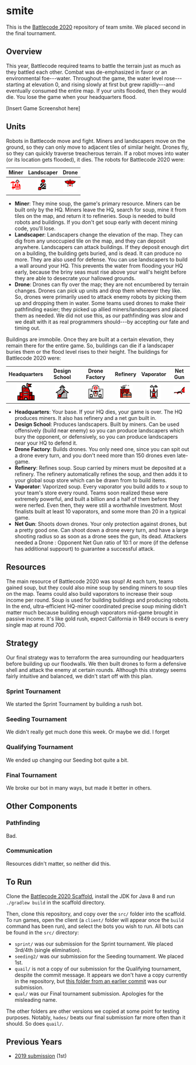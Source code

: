 # smite
This is the [Battlecode 2020](https://battlecode.org) repository of team smite. We placed second in the final tournament.

## Overview
This year, Battlecode required teams to battle the terrain just as much as they battled each other. Combat was de-emphasized in favor or an environmental foe---water. Throughout the game, the water level rose---starting at elevation 0, and rising slowly at first but grew rapidly---and eventually consumed the entire map. If your units flooded, then they would die. You lose the game when your headquarters flood.

[Insert Game Screenshot here]

## Units

Robots in Battlecode move and fight. Miners and landscapers move on the ground, so they can only move to adjacent tiles of similar height. Drones fly, so they can quickly traverse treacherous terrain. If a robot moves into water (or its location gets flooded), it dies. The robots for Battlecode 2020 were:

Miner            | Landscaper | Drone
:-------------------------:|:-------------------------:|:-------------------------:
![Miner](img/miner.png)  |  ![Landscaper](img/landscaper.png) |  ![Drone](img/drone.png)

- **Miner**: They mine soup, the game's primary resource. Miners can be built only by the HQ. Miners leave the HQ, search for soup, mine it from tiles on the map, and return it to refineries. Soup is needed to build robots and buildings. If you don't get soup early with decent mining code, you'll lose.
- **Landscaper**: Landscapers change the elevation of the map. They can dig from any unoccupied tile on the map, and they can deposit anywhere. Landscapers can attack buildings. If they deposit enough dirt on a building, the building gets buried, and is dead. It can produce no more. They are also used for defense. You can use landscapers to build a wall around your HQ. This prevents the water from flooding your HQ early, because the briny seas must rise above your wall's height before they are able to desecrate your hallowed grounds.
- **Drone**: Drones can fly over the map; they are not encumbered by terrain changes. Drones can pick up units and drop them wherever they like. So, drones were primarily used to attack enemy robots by picking them up and dropping them in water. Some teams used drones to make their pathfinding easier; they picked up allied miners/landscapers and placed them as needed. We did not use this, as our pathfinding was slow and we dealt with it as real programmers should---by accepting our fate and timing out.

Buildings are immobile. Once they are built at a certain elevation, they remain there for the entire game. So, buildings can die if a landscaper buries them or the flood level rises to their height. The buildings for Battlecode 2020 were:

Headquarters            | Design School | Drone Factory | Refinery | Vaporator | Net Gun
:-------------------------:|:-------------------------:|:-------------------------:|:-------------------------:|:-------------------------:|:-------------------------:
![Headquarters](img/hq.png)  |  ![Landscaper](img/dschool.png) |  ![Drone](img/dfactory.png) | ![Refinery](img/refinery.png) | ![Vaporator](img/vaporator.png) | ![Net Gun](img/netgun.png)

- **Headquarters**: Your base. If your HQ dies, your game is over. The HQ produces miners. It also has refinery and a net gun built in.
- **Design School**: Produces landscapers. Built by miners. Can be used offensively (build near enemy) so you can produce landscapers which bury the opponent,  or defensively, so you can produce landscapers near your HQ to defend it.
- **Drone Factory**: Builds drones. You only need one, since you can spit out a drone every turn, and you don't need more than 150 drones even late-game.
- **Refinery**: Refines soup. Soup carried by miners must be deposited at a refinery. The refinery automatically refines the soup, and then adds it to your global soup store which can be drawn from to build items.
- **Vaporator**: Vaporized soup. Every vaporator you build adds to *x* soup to your team's store every round. Teams soon realized these were extremely powerful, and built a billion and a half of them before they were nerfed. Even then, they were still a worthwhile investment. Most finalists built at least 10 vaporators, and some more than 20 in a typical game.
- **Net Gun**: Shoots down drones. Your only protection against drones, but a pretty good one. Can shoot down a drone every turn, and have a large shooting radius so as soon as a drone sees the gun, its dead. Attackers needed a Drone : Opponent Net Gun ratio of 10:1 or more (if the defense has additional suppourt) to guarantee a successful attack.

## Resources
The main resource of Battlecode 2020 was soup! At each turn, teams gained soup, but they could also mine soup by sending miners to soup tiles on the map. Teams could also build vaporators to increase their soup income per round. Soup is used for building buildings and producing robots. In the end, ultra-efficient HQ-miner coordinated precise soup mining didn't matter much because building enough vaporators mid-game brought in passive income. It's like gold rush, expect California in 1849 occurs is every single map at round 700.


## Strategy
Our final strategy was to terraform the area surrounding our headquarters before building up our floodwalls. We then built drones to form a defensive shell and attack the enemy at certain rounds. Although this strategy seems fairly intuitive and balanced, we didn't start off with this plan.

### Sprint Tournament
We started the Sprint Tournament by building a rush bot.

### Seeding Tournament
We didn't really get much done this week. Or maybe we did. I forget

### Qualifying Tournament
We ended up changing our Seeding bot quite a bit.

### Final Tournament
We broke our bot in many ways, but made it better in others.

## Other Components

### Pathfinding
Bad.

### Communication
Resources didn't matter, so neither did this.


## To Run
Clone the [Battlecode 2020 Scaffold](https://github.com/battlecode/battlecode20-scaffold), install the JDK for Java 8 and run `./gradlew build` in the scaffold directory.

Then, clone this repository, and copy over the `src/` folder into the scaffold. To run games, open the client (a `client/` folder will appear once the `build` command has been run), and select the bots you wish to run. All bots can be found in the `src/` directory:

* `sprint/` was our submission for the Sprint tournament. We placed 3rd/4th (single elimination).
* `seeding2/` was our submission for the Seeding tournament. We placed 1st.
* `quail/` is not a copy of our submission for the Qualifying tournament, despite the commit message. It appears we don't have a copy currently in the repository, but [this folder from an earlier commit](https://github.com/mvpatel2000/Battlecode2020/tree/2eae1955bdb0ea8d9c4cc90e9a8a84013ea2d948/src/poseidon) was our submission.
* `qual/` was our Final tournament submission. Apologies for the misleading name.

The other folders are other versions we copied at some point for testing purposes. Notably, `hades/` beats our final submission far more often than it should. So does `quail/`.

## Previous Years
* [2019 submission](https://github.com/mvpatel2000/Battlecode2019) (1st)


